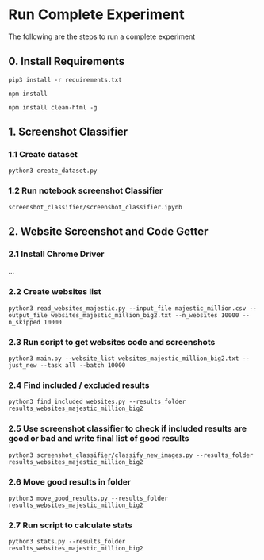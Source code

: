 # Run Complete Experiment
The following are the steps to run a complete experiment

## 0. Install Requirements 

```
pip3 install -r requirements.txt
```

```
npm install
```

```
npm install clean-html -g
```

## 1. Screenshot Classifier

### 1.1 Create dataset

```
python3 create_dataset.py
```

### 1.2 Run notebook screenshot Classifier

```
screenshot_classifier/screenshot_classifier.ipynb
```

## 2. Website Screenshot and Code Getter

### 2.1 Install Chrome Driver
...

### 2.2 Create websites list

```
python3 read_websites_majestic.py --input_file majestic_million.csv --output_file websites_majestic_million_big2.txt --n_websites 10000 --n_skipped 10000
```

### 2.3 Run script to get websites code and screenshots

```
python3 main.py --website_list websites_majestic_million_big2.txt --just_new --task all --batch 10000
```

### 2.4 Find included / excluded results

```
python3 find_included_websites.py --results_folder results_websites_majestic_million_big2
```

### 2.5 Use screenshot classifier to check if included results are good or bad and write final list of good results

```
python3 screenshot_classifier/classify_new_images.py --results_folder results_websites_majestic_million_big2
```

### 2.6 Move good results in folder

```
python3 move_good_results.py --results_folder results_websites_majestic_million_big2
```

### 2.7 Run script to calculate stats

```
python3 stats.py --results_folder results_websites_majestic_million_big2
```